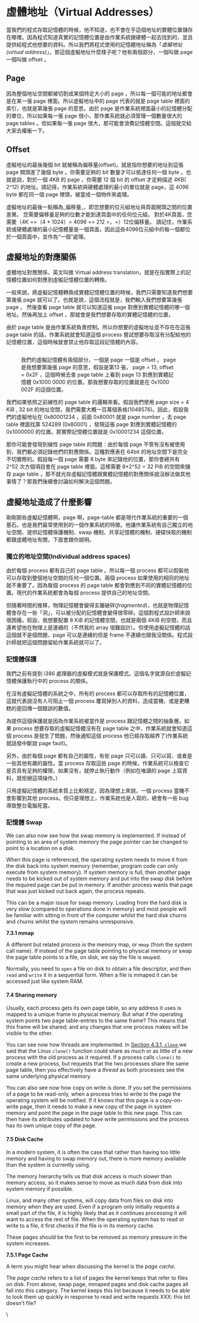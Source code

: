 # 虛體地址（Virtual Addresses）



當我們的程式存取記憶體的時候，他不知道，也不會在乎這個地址的實體位置儲存在哪裡。因為程式知道真實的記憶體位置是由作業系統跟硬體一起去找到的，並且提供給程式他想要的資料。所以我們將程式使用的記憶體地址稱為「_虛擬地址(virtual address)_」，那這個虛擬地址什麼樣子呢？他有兩個部分，一個叫做 page 一個叫做 offset 。

## Page

因為整個地址空間都被切割成某個特定大小的 page ，所以每一個可能的地址都會是在某一張 page 裡面。所以虛擬地址中的 page 代表的就是 page table 裡面的索引，也就是第幾張 page 的意思。由於 page 是作業系統裡面最小的記憶體分配的單位，所以如果每一張 page 很小，那作業系統就必須管理一個數量很大的 page tables 。但如果每一張 page 很大，那可能會浪費記憶體空間。這個就交給大家去權衡一下。

## Offset

虛擬地址的最後幾個 bit 就被稱為偏移量(offset)。就是指你想要的地址到這張 page 開頭差了幾個 byte 。你需要足夠的 bit 數量才可以抵達任何一個 byte 。也就是説，對於一個 4KB 的 page ，你需要 12 個 bit 的 offset 才足夠描述 4KB( 2^12) 的地址。請記得，作業系統與硬體處理的最小的單位就是 page，這 4096 byte 都在同一個 page 裡頭，被當成一個物件來處理。

虛擬地址的最後一點稱為_偏移量_，即您想要的位元組地址與頁面開頭之間的位置差異。 您需要偏移量足夠的位數才能到達頁面中的任何位元組。 對於4K頁面，您需要（4K ==（4 \* 1024）= 4096 == 212 =，=）12位偏移量。 請記住，作業系統或硬體處理的最小記憶體量是一個頁面，因此這些4096位元組中的每一個都位於一個頁面中，並作為“一個”處理。

## 虛擬地址的對應關係

虛體地址對應關係，英文叫做 Virtual address translation，就是在指實際上的記憶體位置如何對應到虛擬記憶體位置的轉換。

一般來說，將虛擬記憶體轉換成實體記憶體位置的時候，我們只需要知道我們想要第幾張 page 就可以了。也就是說，這個流程就是，我們輸入我們想要第幾張 page ， 然後查看 page table 就可以知道這張 page 對應到實體記憶體的哪一個地址。然後再加上 offset ，那就會是我們想要存取的實體記憶體的位置。

由於  page table  是由作業系統負責控制。所以你想要的虛擬地址並不存在在這張 page table 的話，作業系統就會知道這個 process 嘗試想要存取沒有分配給他的記憶體位置，這個時候就會禁止他存取這段記憶體的內容。

<figure><img src="../.gitbook/assets/virtaddress.svg" alt=""><figcaption><p>我們的虛擬記憶體有兩個部分，一個是 page 一個是 offset 。 page 是我想要第幾張 page 的意思，假設是第13 張， page = 13, offset = 0x2F ，這個時候去查 page table 上看到 page 13 對應到實體記憶體 0x1000 0000 的位置。那我想要存取的位置就是在 0x1000 002F 的這個位置。</p></figcaption></figure>

我們如果依照之前線性的 page table 的邏輯來看。假設我們使用 page size = 4 KiB , 32 bit 的地址空間，我們需要大概一百萬個表格(1048576)。因此，假設我們的虛擬地址在 0x80001234 ，前面 0x80001 就是 page number ，去 page table 裡面找第 524289 (0x80001) ，發現這張 page 對應到實體記憶體的 0x1000000 的位置。那實際記憶體位置就是 0x10001234 這個位置。

那你可能會發現到線性 page table 的問題：由於每個 page 不管有沒有被使用到，我們都必須記錄他們的對應關係。這種對應表在 64bit 的地址空間下是完全不切實際的。假設每一個 page 需要 8 byte 來記錄他的位置，那你會總共有 2^52 次方個項目會在 page table 裡面。這樣需要 8\*2^52 = 32 PiB 的空間來儲存 page table ，那不就光存虛擬記憶體跟實體記憶體的對應關係就沒辦法做其他事情了？那我們後續會討論如何解決這個問題。



## 虛擬地址造成了什麼影響

剛剛那些虛擬記憶體啊，page 啊，page-table 都是現代作業系統的重要的一個基石。也是我們最常使用到的一個作業系統的特徵。他讓作業系統有自己獨立的地址空間、提供記憶體保護機制、swap 機制、共享記憶體的機制、硬碟快取的機制都跟虛體地址有關，下面會跟你說明。

### 獨立的地址空間(Individual address spaces)

由於每個 process 都有自己的 page table 。所以每一個 process 都可以假裝他可以存取到整個地址空間的任何一個位置。兩個 process 如果使用的相同的地址就不重要了。因為每個 process 的 page table 都會對應到不同的實體記憶體的位置。現代的作業系統都會為每個 process 提供自己的地址空間。

但隨著時間的推移，物理記憶體會變得支離破碎(_fragmented_)，也就是物理記憶體會存在一些「洞」，可以被分配的記憶體會變得很零碎。這個對程式設計師來說很困擾。假設，我想要配置 8 KiB 的記憶體空間，也就是兩個 4KiB 的空間，而且還希望他在物理上是連續的（不然我的 array 很難設計）。但使用虛擬記憶體的話這個就不是個問題，page 可以是連續的但是 frame 不連續也跟我沒關係。程式設計師就把這個問題留給作業系統就可以了。

### 記憶體保護

我們之前有提到 i386 處理器的虛擬模式就是保護模式。這個名字就源自於虛擬記憶體保護執行中的 process 的關係。

在沒有虛擬記憶體的系統之中，所有的 process 都可以存取所有的記憶體位置，這就代表說沒有人可阻止一個 process 覆寫掉別人的資料，造成當機，或是更糟糕的是回傳一個錯誤的數值。

為提供這個保護就是因為作業系統被當作是 process 跟記憶體之間的抽象層。如果 process 想要存取的虛擬記憶體沒有在 page table 之中，作業系統就會知道這個 process 是發生了問題，然後通知這個 process 他已經存取越界了(作業系統就話發中斷說 page fault)。

另外，由於每個 page 都有自己的屬性，有些 page 只可以讀、只可以寫、或者是一些其他有趣的屬性。當 process 存取這些 page 的時候，作業系統可以檢查它是否具有足夠的權限，如果沒有，就停止執行動作（例如在唯讀的 page 上寫資料，就拒絕這項操作。）

只用虛擬記憶體的系統本質上比較穩定，因為理想上來說，一個 process 當機不會影響到其他 process。但只是理想上，作業系統也是人寫的，總會有一些 bug 導致整台電腦死當。

### 記憶體 Swap



We can also now see how the swap memory is implemented. If instead of pointing to an area of system memory the page pointer can be changed to point to a location on a disk.

When this page is referenced, the operating system needs to move it from the disk back into system memory (remember, program code can only execute from system memory). If system memory is full, then _another_ page needs to be kicked out of system memory and put into the swap disk before the required page can be put in memory. If another process wants that page that was just kicked out back again, the process repeats.

This can be a major issue for swap memory. Loading from the hard disk is very slow (compared to operations done in memory) and most people will be familiar with sitting in front of the computer whilst the hard disk churns and churns whilst the system remains unresponsive.

**7.3.1 mmap**

A different but related process is the memory map, or `mmap` (from the system call name). If instead of the page table pointing to physical memory or swap the page table points to a file, on disk, we say the file is `mmap`ed.

Normally, you need to `open` a file on disk to obtain a file descriptor, and then `read` and `write` it in a sequential form. When a file is mmaped it can be accessed just like system RAM.

#### 7.4 Sharing memory

Usually, each process gets its own page table, so any address it uses is mapped to a unique frame in physical memory. But what if the operating system points two page table-entries to the same frame? This means that this frame will be shared; and any changes that one process makes will be visible to the other.

You can see now how threads are implemented. In [Section 4.3.1, `clone` ](https://www.bottomupcs.com/ch05s04.html#linux\_clone)we said that the Linux `clone()` function could share as much or as little of a new process with the old process as it required. If a process calls `clone()` to create a new process, but requests that the two processes share the same page table, then you effectively have a _thread_ as both processes see the same underlying physical memory.

You can also see now how copy on write is done. If you set the permissions of a page to be read-only, when a process tries to write to the page the operating system will be notified. If it knows that this page is a copy-on-write page, then it needs to make a new copy of the page in system memory and point the page in the page table to this new page. This can then have its attributes updated to have write permissions and the process has its own unique copy of the page.

#### 7.5 Disk Cache

In a modern system, it is often the case that rather than having too little memory and having to swap memory out, there is more memory available than the system is currently using.

The memory hierarchy tells us that disk access is much slower than memory access, so it makes sense to move as much data from disk into system memory if possible.

Linux, and many other systems, will copy data from files on disk into memory when they are used. Even if a program only initially requests a small part of the file, it is highly likely that as it continues processing it will want to access the rest of file. When the operating system has to read or write to a file, it first checks if the file is in its memory cache.

These pages should be the first to be removed as memory pressure in the system increases.

**7.5.1 Page Cache**

A term you might hear when discussing the kernel is the _page cache_.

The _page cache_ refers to a list of pages the kernel keeps that refer to files on disk. From above, swap page, mmaped pages and disk cache pages all fall into this category. The kernel keeps this list because it needs to be able to look them up quickly in response to read and write requests XXX: this bit doesn't file?

\
